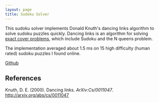 ```yaml
---
layout: page
title: Sudoku Solver
---
```


This sudoku solver implements Donald Knuth's dancing links algorithm to solve sudoku puzzles quickly. Dancing links is an algorithm for solving [exact cover problems](https://en.wikipedia.org/wiki/Exact_cover), which include Sudoku and the N queens problem.

The implementation averaged about 1.5 ms on 15 high difficulty (human rated) sudoku puzzles I found online.

[Github](https://github.com/eliwinkelman/Dancing-Links)

## References

Knuth, D. E. (2000). Dancing links. *ArXiv:Cs/0011047*. http://arxiv.org/abs/cs/0011047

